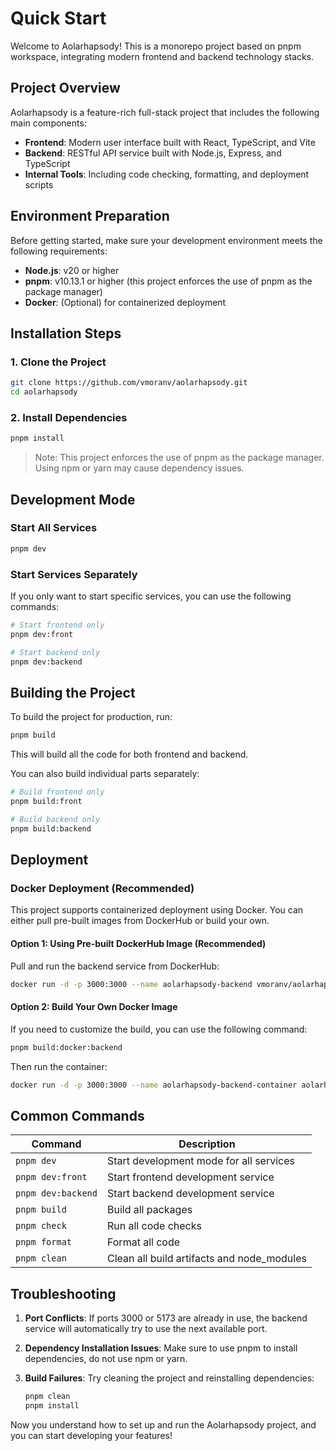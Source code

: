 # Quick Start

Welcome to Aolarhapsody! This is a monorepo project based on pnpm workspace, integrating modern frontend and backend technology stacks.

## Project Overview

Aolarhapsody is a feature-rich full-stack project that includes the following main components:

- **Frontend**: Modern user interface built with React, TypeScript, and Vite
- **Backend**: RESTful API service built with Node.js, Express, and TypeScript
- **Internal Tools**: Including code checking, formatting, and deployment scripts

## Environment Preparation

Before getting started, make sure your development environment meets the following requirements:

- **Node.js**: v20 or higher
- **pnpm**: v10.13.1 or higher (this project enforces the use of pnpm as the package manager)
- **Docker**: (Optional) for containerized deployment

## Installation Steps

### 1. Clone the Project

```bash
git clone https://github.com/vmoranv/aolarhapsody.git
cd aolarhapsody
```

### 2. Install Dependencies

```bash
pnpm install
```

> Note: This project enforces the use of pnpm as the package manager. Using npm or yarn may cause dependency issues.

## Development Mode

### Start All Services

```bash
pnpm dev
```

### Start Services Separately

If you only want to start specific services, you can use the following commands:

```bash
# Start frontend only
pnpm dev:front

# Start backend only
pnpm dev:backend
```

## Building the Project

To build the project for production, run:

```bash
pnpm build
```

This will build all the code for both frontend and backend.

You can also build individual parts separately:

```bash
# Build frontend only
pnpm build:front

# Build backend only
pnpm build:backend
```

## Deployment

### Docker Deployment (Recommended)

This project supports containerized deployment using Docker. You can either pull pre-built images from DockerHub or build your own.

#### Option 1: Using Pre-built DockerHub Image (Recommended)

Pull and run the backend service from DockerHub:

```bash
docker run -d -p 3000:3000 --name aolarhapsody-backend vmoranv/aolarhapsody-backend
```

#### Option 2: Build Your Own Docker Image

If you need to customize the build, you can use the following command:

```bash
pnpm build:docker:backend
```

Then run the container:

```bash
docker run -d -p 3000:3000 --name aolarhapsody-backend-container aolarhapsody-backend
```

## Common Commands

| Command            | Description                                |
| ------------------ | ------------------------------------------ |
| `pnpm dev`         | Start development mode for all services    |
| `pnpm dev:front`   | Start frontend development service         |
| `pnpm dev:backend` | Start backend development service          |
| `pnpm build`       | Build all packages                         |
| `pnpm check`       | Run all code checks                        |
| `pnpm format`      | Format all code                            |
| `pnpm clean`       | Clean all build artifacts and node_modules |

## Troubleshooting

1. **Port Conflicts**: If ports 3000 or 5173 are already in use, the backend service will automatically try to use the next available port.

2. **Dependency Installation Issues**: Make sure to use pnpm to install dependencies, do not use npm or yarn.

3. **Build Failures**: Try cleaning the project and reinstalling dependencies:
   ```bash
   pnpm clean
   pnpm install
   ```

Now you understand how to set up and run the Aolarhapsody project, and you can start developing your features!
